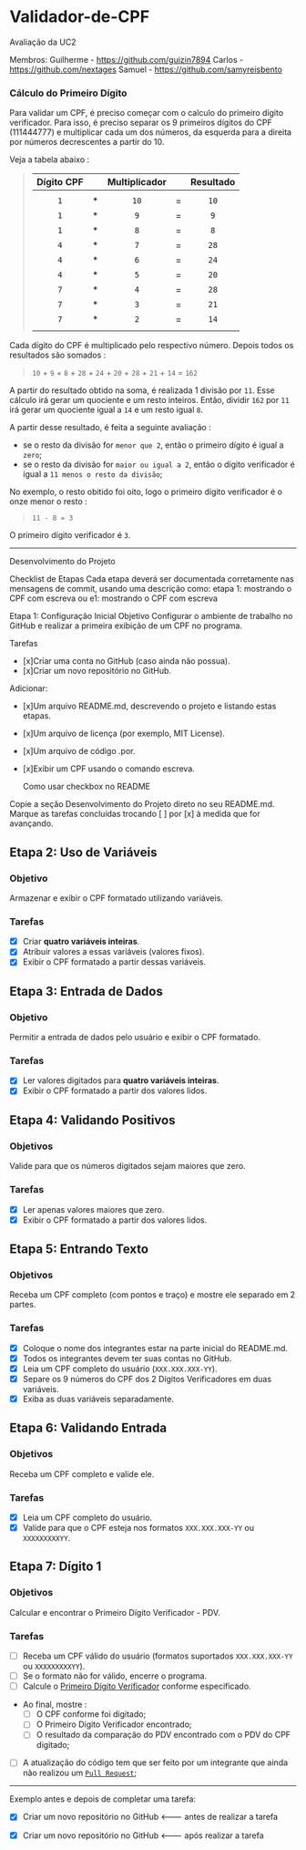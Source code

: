 # Validador-de-CPF
Avaliação da UC2

Membros:
Guilherme - https://github.com/guizin7894
Carlos - https://github.com/nextages
Samuel - https://github.com/samyreisbento

### Cálculo do Primeiro Dígito

Para validar um CPF, é preciso começar com o calculo do primeiro dígito verificador. Para isso, é preciso separar os 9 primeiros dígitos do CPF (111444777) e multiplicar cada um dos números, da esquerda para a direita por números decrescentes a partir do 10.

Veja a tabela abaixo :

> | Dígito CPF|| Multiplicador|| Resultado |
> | :----: | :----: | :----: | :----: | :----: |
> ||||||
> | `1` | * | `10` | = | `10` |
> | `1` | * | `9` | = | `9` |
> | `1` | * | `8` | = | `8` |
> | `4` | * | `7` | = | `28` |
> | `4` | * | `6` | = | `24` |
> | `4` | * | `5` | = | `20` |
> | `7` | * | `4` | = | `28` |
> | `7` | * | `3` | = | `21` |
> | `7` | * | `2` | = | `14` |
> ||||||

Cada dígito do CPF é multiplicado pelo respectivo número. Depois todos os resultados são somados :

> `10` + `9` + `8` + `28` + `24` + `20` + `28` + `21` + `14` = `162`

A partir do resultado obtido na soma, é realizada 1 divisão por `11`. Esse cálculo irá gerar um quociente e um resto inteiros. Então, dividir `162` por `11` irá gerar um quociente igual a `14` e um resto igual `8`.

A partir desse resultado, é feita a seguinte avaliação :
- se o resto da divisão for `menor que 2`, então o primeiro dígito é igual a `zero`;
- se o resto da divisão for `maior ou igual a 2`, então o dígito verificador é igual a `11 menos o resto da divisão`;

No exemplo, o resto obitido foi oito, logo o primeiro dígito verificador é o onze menor o resto :

> `11 - 8 = 3`

O primeiro dígito verificador é `3`.

---

Desenvolvimento do Projeto

Checklist de Etapas
Cada etapa deverá ser documentada corretamente nas mensagens de commit, usando uma descrição como: etapa 1: mostrando o CPF com escreva ou e1: mostrando o CPF com escreva

Etapa 1: Configuração Inicial
Objetivo
Configurar o ambiente de trabalho no GitHub e realizar a primeira exibição de um CPF no programa.

Tarefas
- [x]Criar uma conta no GitHub (caso ainda não possua).
- [x]Criar um novo repositório no GitHub.

Adicionar:
- [x]Um arquivo README.md, descrevendo o projeto e listando estas etapas.
- [x]Um arquivo de licença (por exemplo, MIT License).
- [x]Um arquivo de código .por.
- [x]Exibir um CPF usando o comando escreva.

  Como usar checkbox no README
  
Copie a seção Desenvolvimento do Projeto direto no seu README.md.
Marque as tarefas concluídas trocando [ ] por [x] à medida que for avançando.

## Etapa 2: Uso de Variáveis

### Objetivo
Armazenar e exibir o CPF formatado utilizando variáveis.

### Tarefas
- [x] Criar **quatro variáveis inteiras**.
- [x] Atribuir valores a essas variáveis (valores fixos).
- [x] Exibir o CPF formatado a partir dessas variáveis.

## Etapa 3: Entrada de Dados

### Objetivo
Permitir a entrada de dados pelo usuário e exibir o CPF formatado.

### Tarefas
- [x] Ler valores digitados para **quatro variáveis inteiras**.
- [x] Exibir o CPF formatado a partir dos valores lidos.

## Etapa 4: Validando Positivos

### Objetivos
Valide para que os números digitados sejam maiores que zero.

### Tarefas
- [x] Ler apenas valores maiores que zero.
- [x] Exibir o CPF formatado a partir dos valores lidos.

## Etapa 5: Entrando Texto

### Objetivos
Receba um CPF completo (com pontos e traço) e mostre ele separado em 2 partes.

### Tarefas
- [x] Coloque o nome dos integrantes estar na parte inicial do README.md.
- [x] Todos os integrantes devem ter suas contas no GitHub.
- [x] Leia um CPF completo do usuário (`XXX.XXX.XXX-YY`).
- [x] Separe os 9 números do CPF dos 2 Dígitos Verificadores em duas variáveis.
- [x] Exiba as duas variáveis separadamente.

## Etapa 6: Validando Entrada

### Objetivos
Receba um CPF completo e valide ele.

### Tarefas
- [x] Leia um CPF completo do usuário.
- [x] Valide para que o CPF esteja nos formatos `XXX.XXX.XXX-YY` ou `XXXXXXXXXYY`.

## Etapa 7: Dígito 1

### Objetivos
Calcular e encontrar o Primeiro Dígito Verificador - PDV.

### Tarefas
- [ ] Receba um CPF válido do usuário (formatos suportados `XXX.XXX.XXX-YY` ou `XXXXXXXXXYY`).
- [ ] Se o formato não for válido, encerre o programa.
- [ ] Calcule o [Primeiro Dígito Verificador](#cálculo-do-primeiro-dígito) conforme especificado.
- Ao final, mostre :
    - [ ] O CPF conforme foi digitado;
    - [ ] O Primeiro Dígito Verificador encontrado;
    - [ ] O resultado da comparação do PDV encontrado com o PDV do CPF digitado;
- [ ] A atualização do código tem que ser feito por um integrante que ainda não realizou um [`Pull Request`](https://docs.github.com/pt/pull-requests/collaborating-with-pull-requests/proposing-changes-to-your-work-with-pull-requests/creating-a-pull-request-from-a-fork);
---

Exemplo antes e depois de completar uma tarefa:

- [x] Criar um novo repositório no GitHub <--- antes de realizar a tarefa
- [x] Criar um novo repositório no GitHub <--- após realizar a tarefa

